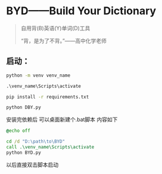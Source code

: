 # BYD——Build Your Dictionary

> 自用背(B)英语(Y)单词(D)工具
>
> “背，是为了不背。”——高中化学老师

## 启动：

```cmd
python -m venv venv_name

.\venv_name\Scripts\activate

pip install -r requirements.txt

python DBY.py
```

安装完依赖后
可以桌面新建个.bat脚本
内容如下

```bat
@echo off

cd /d "D:\path\to\BYD"
call .\venv_name\Scripts\activate
python BYD.py
```

以后直接双击脚本启动